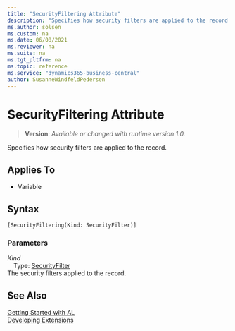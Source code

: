```yaml
---
title: "SecurityFiltering Attribute"
description: "Specifies how security filters are applied to the record."
ms.author: solsen
ms.custom: na
ms.date: 06/08/2021
ms.reviewer: na
ms.suite: na
ms.tgt_pltfrm: na
ms.topic: reference
ms.service: "dynamics365-business-central"
author: SusanneWindfeldPedersen
---
```

[//]: # (START>DO_NOT_EDIT)
[//]: # (IMPORTANT:Do not edit any of the content between here and the END>DO_NOT_EDIT.)
[//]: # (Any modifications should be made in the .xml files in the ModernDev repo.)

# SecurityFiltering Attribute
> **Version**: _Available or changed with runtime version 1.0._

Specifies how security filters are applied to the record.

## Applies To

- Variable



## Syntax
```
[SecurityFiltering(Kind: SecurityFilter)]
```

### Parameters

*Kind*  
&emsp;Type: [SecurityFilter](../methods-auto/securityfilter/securityfilter-option.md)  
The security filters applied to the record.  


[//]: # (IMPORTANT: END>DO_NOT_EDIT)
## See Also  
[Getting Started with AL](../devenv-get-started.md)  
[Developing Extensions](../devenv-dev-overview.md)  